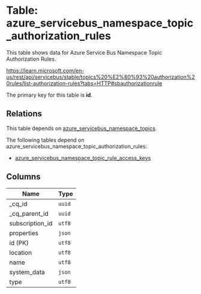 # Table: azure_servicebus_namespace_topic_authorization_rules

This table shows data for Azure Service Bus Namespace Topic Authorization Rules.

https://learn.microsoft.com/en-us/rest/api/servicebus/stable/topics%20%E2%80%93%20authorization%20rules/list-authorization-rules?tabs=HTTP#sbauthorizationrule

The primary key for this table is **id**.

## Relations

This table depends on [azure_servicebus_namespace_topics](azure_servicebus_namespace_topics.md).

The following tables depend on azure_servicebus_namespace_topic_authorization_rules:
  - [azure_servicebus_namespace_topic_rule_access_keys](azure_servicebus_namespace_topic_rule_access_keys.md)

## Columns

| Name          | Type          |
| ------------- | ------------- |
|_cq_id|`uuid`|
|_cq_parent_id|`uuid`|
|subscription_id|`utf8`|
|properties|`json`|
|id (PK)|`utf8`|
|location|`utf8`|
|name|`utf8`|
|system_data|`json`|
|type|`utf8`|